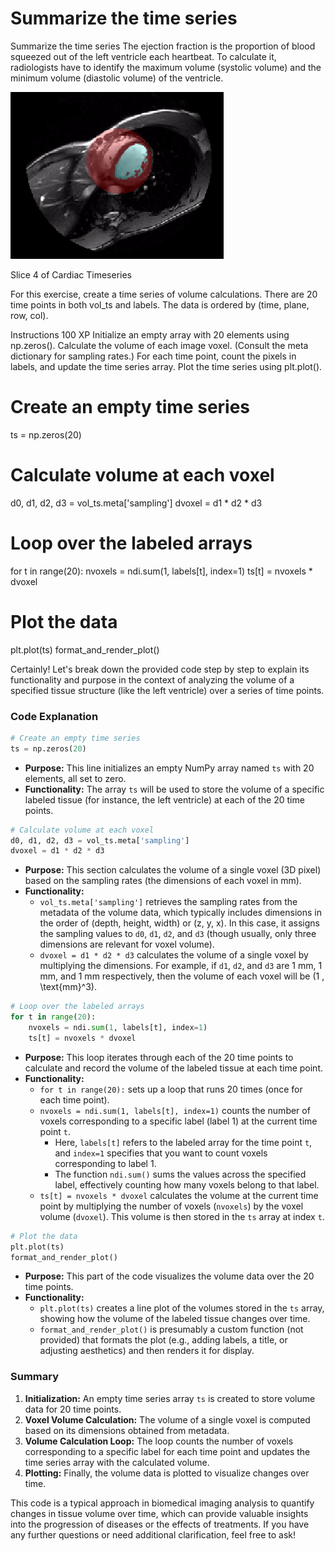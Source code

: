 # Summarize the time series

Summarize the time series
The ejection fraction is the proportion of blood squeezed out of the left ventricle each heartbeat. To calculate it, radiologists have to identify the maximum volume (systolic volume) and the minimum volume (diastolic volume) of the ventricle.

![Biomedical](Ch3_L4_cardiac-ts-exercise.gif)

Slice 4 of Cardiac Timeseries

For this exercise, create a time series of volume calculations. There are 20 time points in both vol_ts and labels. The data is ordered by (time, plane, row, col).

Instructions
100 XP
Initialize an empty array with 20 elements using np.zeros().
Calculate the volume of each image voxel. (Consult the meta dictionary for sampling rates.)
For each time point, count the pixels in labels, and update the time series array.
Plot the time series using plt.plot().

# Create an empty time series
ts = np.zeros(20)

# Calculate volume at each voxel
d0, d1, d2, d3 = vol_ts.meta['sampling']
dvoxel = d1 * d2 * d3

# Loop over the labeled arrays
for t in range(20):
    nvoxels = ndi.sum(1, labels[t], index=1)
    ts[t] = nvoxels * dvoxel

# Plot the data
plt.plot(ts)
format_and_render_plot()


Certainly! Let's break down the provided code step by step to explain its functionality and purpose in the context of analyzing the volume of a specified tissue structure (like the left ventricle) over a series of time points.

### Code Explanation

```python
# Create an empty time series
ts = np.zeros(20)
```
- **Purpose:** This line initializes an empty NumPy array named `ts` with 20 elements, all set to zero. 
- **Functionality:** The array `ts` will be used to store the volume of a specific labeled tissue (for instance, the left ventricle) at each of the 20 time points. 

```python
# Calculate volume at each voxel
d0, d1, d2, d3 = vol_ts.meta['sampling']
dvoxel = d1 * d2 * d3
```
- **Purpose:** This section calculates the volume of a single voxel (3D pixel) based on the sampling rates (the dimensions of each voxel in mm).
- **Functionality:**
  - `vol_ts.meta['sampling']` retrieves the sampling rates from the metadata of the volume data, which typically includes dimensions in the order of (depth, height, width) or (z, y, x). In this case, it assigns the sampling values to `d0`, `d1`, `d2`, and `d3` (though usually, only three dimensions are relevant for voxel volume).
  - `dvoxel = d1 * d2 * d3` calculates the volume of a single voxel by multiplying the dimensions. For example, if `d1`, `d2`, and `d3` are 1 mm, 1 mm, and 1 mm respectively, then the volume of each voxel will be \(1 \, \text{mm}^3\).

```python
# Loop over the labeled arrays
for t in range(20):
    nvoxels = ndi.sum(1, labels[t], index=1)
    ts[t] = nvoxels * dvoxel
```
- **Purpose:** This loop iterates through each of the 20 time points to calculate and record the volume of the labeled tissue at each time point.
- **Functionality:**
  - `for t in range(20):` sets up a loop that runs 20 times (once for each time point).
  - `nvoxels = ndi.sum(1, labels[t], index=1)` counts the number of voxels corresponding to a specific label (label 1) at the current time point `t`. 
    - Here, `labels[t]` refers to the labeled array for the time point `t`, and `index=1` specifies that you want to count voxels corresponding to label 1. 
    - The function `ndi.sum()` sums the values across the specified label, effectively counting how many voxels belong to that label.
  - `ts[t] = nvoxels * dvoxel` calculates the volume at the current time point by multiplying the number of voxels (`nvoxels`) by the voxel volume (`dvoxel`). This volume is then stored in the `ts` array at index `t`.

```python
# Plot the data
plt.plot(ts)
format_and_render_plot()
```
- **Purpose:** This part of the code visualizes the volume data over the 20 time points.
- **Functionality:**
  - `plt.plot(ts)` creates a line plot of the volumes stored in the `ts` array, showing how the volume of the labeled tissue changes over time.
  - `format_and_render_plot()` is presumably a custom function (not provided) that formats the plot (e.g., adding labels, a title, or adjusting aesthetics) and then renders it for display.

### Summary
1. **Initialization:** An empty time series array `ts` is created to store volume data for 20 time points.
2. **Voxel Volume Calculation:** The volume of a single voxel is computed based on its dimensions obtained from metadata.
3. **Volume Calculation Loop:** The loop counts the number of voxels corresponding to a specific label for each time point and updates the time series array with the calculated volume.
4. **Plotting:** Finally, the volume data is plotted to visualize changes over time.

This code is a typical approach in biomedical imaging analysis to quantify changes in tissue volume over time, which can provide valuable insights into the progression of diseases or the effects of treatments. If you have any further questions or need additional clarification, feel free to ask!